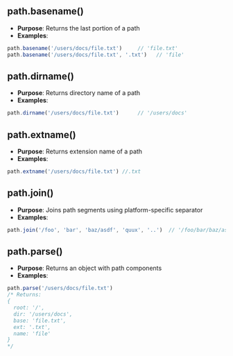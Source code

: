 ## path.basename()

- **Purpose**: Returns the last portion of a path
- **Examples**:

```javascript
path.basename('/users/docs/file.txt')     // 'file.txt'
path.basename('/users/docs/file.txt', '.txt')   // 'file'
```

## path.dirname()

- **Purpose**: Returns directory name of a path
- **Examples**:

```javascript
path.dirname('/users/docs/file.txt')      // '/users/docs'
```

## path.extname()

- **Purpose**: Returns extension name of a path
- **Examples**:

```javascript
path.extname('/users/docs/file.txt') //.txt
```

## path.join()

- **Purpose**: Joins path segments using platform-specific separator
- **Examples**:

```javascript
path.join('/foo', 'bar', 'baz/asdf', 'quux', '..')  // '/foo/bar/baz/asdf'
```

## path.parse()

- **Purpose**: Returns an object with path components
- **Examples**:

```javascript
path.parse('/users/docs/file.txt')
/* Returns:
{
  root: '/',
  dir: '/users/docs',
  base: 'file.txt',
  ext: '.txt',
  name: 'file'
}
*/
```